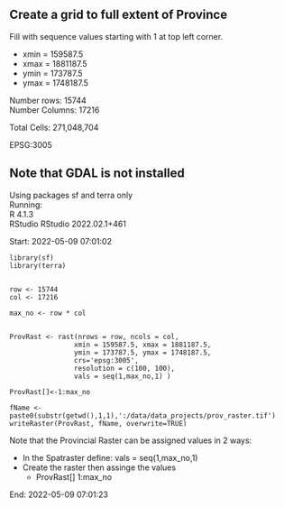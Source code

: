## Create a grid to full extent of Province

Fill with sequence values starting with 1 at top left corner.

-   xmin = 159587.5  
-   xmax = 1881187.5  
-   ymin = 173787.5  
-   ymax = 1748187.5

Number rows: 15744  
Number Columns: 17216

Total Cells: 271,048,704

EPSG:3005

## Note that GDAL is not installed

Using packages sf and terra only  
Running:  
R 4.1.3  
RStudio RStudio 2022.02.1+461

Start: 2022-05-09 07:01:02

    library(sf)
    library(terra)


    row <- 15744
    col <- 17216

    max_no <- row * col


    ProvRast <- rast(nrows = row, ncols = col, 
                    xmin = 159587.5, xmax = 1881187.5, 
                    ymin = 173787.5, ymax = 1748187.5, 
                    crs='epsg:3005',
                    resolution = c(100, 100), 
                    vals = seq(1,max_no,1) )

    ProvRast[]<-1:max_no

    fName <- paste0(substr(getwd(),1,1),':/data/data_projects/prov_raster.tif')
    writeRaster(ProvRast, fName, overwrite=TRUE)

Note that the Provincial Raster can be assigned values in 2 ways:

-   In the Spatraster define: vals = seq(1,max\_no,1)
-   Create the raster then assinge the values
    -   ProvRast\[\] 1:max\_no

End: 2022-05-09 07:01:23

